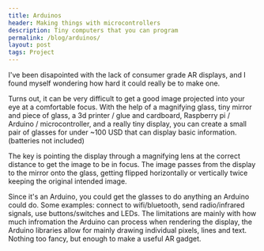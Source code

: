 ```yaml
---
title: Arduinos
header: Making things with microcontrollers
description: Tiny computers that you can program
permalink: /blog/arduinos/
layout: post
tags: Project
---
```


I've been disapointed with the lack of consumer grade AR displays, and I found myself wondering how hard it could really be to make one.

Turns out, it can be very difficult to get a good image projected into your eye at a comfortable focus. With the help of a magnifying glass, tiny mirror and piece of glass, a 3d printer / glue and cardboard, Raspberry pi / Arduino / microcontroller, and a really tiny display, you can create a small pair of glasses for under ~100 USD that can display basic information. (batteries not included)

The key is pointing the display through a magnifying lens at the correct distance to get the image to be in focus. The image passes from the display to the mirror onto the glass, getting flipped horizontally or vertically twice keeping the original intended image.

Since it's an Arduino, you could get the glasses to do anything an Arduino could do. Some examples: connect to wifi/bluetooth, send radio/infrared signals, use buttons/switches and LEDs. The limitations are mainly with how much infromation the Arduino can process when rendering the display, the Arduino libraries allow for mainly drawing individual pixels, lines and text. Nothing too fancy, but enough to make a useful AR gadget.
